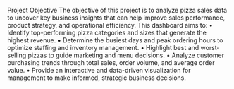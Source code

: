 Project Objective
The objective of this project is to analyze pizza sales data to uncover key business insights that can help improve sales performance, product strategy, and operational efficiency.
This dashboard aims to:
•	Identify top-performing pizza categories and sizes that generate the highest revenue.
•	Determine the busiest days and peak ordering hours to optimize staffing and inventory management.
•	Highlight best and worst-selling pizzas to guide marketing and menu decisions.
•	Analyze customer purchasing trends through total sales, order volume, and average order value.
•	Provide an interactive and data-driven visualization for management to make informed, strategic business decisions.

